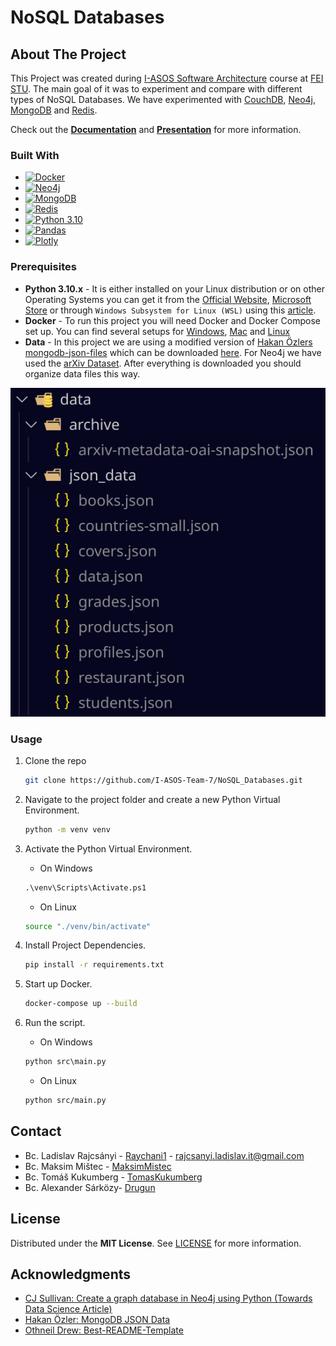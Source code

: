 # NoSQL Databases

## **About The Project**

This Project was created during [I-ASOS Software Architecture](https://uim.fei.stuba.sk/predmet/i-asos/) course at [FEI STU](https://www.fei.stuba.sk/english.html?page_id=793). The main goal of it was to experiment and compare with different types of NoSQL Databases. We have experimented with [CouchDB](https://couchdb.apache.org/), [Neo4j](https://neo4j.com/), [MongoDB](https://www.mongodb.com/) and [Redis](https://redis.io/).

Check out the **[Documentation](#)** and **[Presentation](#)** for more information.

### **Built With**

* [![Docker][Docker]][Docker-url]
* [![Neo4j][Neo4j]][Neo4j-url]
* [![MongoDB][MongoDB]][MongoDB-url]
* [![Redis][Redis]][Redis-url]
* [![Python 3.10][Python]][Python-url]
* [![Pandas][Pandas]][Pandas-url]
* [![Plotly][Plotly]][Plotly-url]

### **Prerequisites**

* **Python 3.10.x** - It is either installed on your Linux distribution or on other Operating Systems you can get it from the [Official Website](https://www.python.org/downloads/release/python-3100/), [Microsoft Store](https://apps.microsoft.com/store/detail/python-310/9PJPW5LDXLZ5?hl=en-us&gl=US) or through `Windows Subsystem for Linux (WSL)` using this [article](https://medium.com/@rhdzmota/python-development-on-the-windows-subsystem-for-linux-wsl-17a0fa1839d).
* **Docker** - To run this project you will need Docker and Docker Compose set up. You can find several setups for [Windows](https://docs.docker.com/desktop/install/windows-install/), [Mac](https://docs.docker.com/desktop/install/mac-install/) and [Linux](https://docs.docker.com/desktop/install/linux-install/) 
* **Data** - In this project we are using a modified version of [Hakan Özlers mongodb-json-files](https://github.com/ozlerhakan/mongodb-json-files/tree/master/datasets) which can be downloaded [here](https://drive.google.com/drive/folders/1TnD_PGOMWJcGT4znmncVOXfDy-qiy4QR?usp=sharing). For Neo4j we have used the [arXiv Dataset](https://www.kaggle.com/datasets/Cornell-University/arxiv?resource=download). After everything is downloaded you should organize data files this way.

[![Folder Structure][folder-struct-screenshot]](#)

### **Usage**
1. Clone the repo
   ```sh
   git clone https://github.com/I-ASOS-Team-7/NoSQL_Databases.git
   ```
2. Navigate to the project folder and create a new Python Virtual Environment.
   ```sh
   python -m venv venv
   ```
3. Activate the Python Virtual Environment.
    - On Windows
    ```cmd
    .\venv\Scripts\Activate.ps1
    ```
    - On Linux
    ```sh
    source "./venv/bin/activate"
    ```

4. Install Project Dependencies.
    ```sh
    pip install -r requirements.txt
    ```

5. Start up Docker.
    ```sh
    docker-compose up --build
    ```

6. Run the script.
    - On Windows
    ```cmd
    python src\main.py
    ```
    - On Linux
    ```sh
    python src/main.py
    ```
## Contact
- Bc. Ladislav Rajcsányi -  [Raychani1](https://github.com/Raychani1)  -  [rajcsanyi.ladislav.it@gmail.com](mailto:rajcsanyi.ladislav.it@gmail.com)
- Bc. Maksim Mištec -  [MaksimMistec](https://github.com/MaksimMistec)
- Bc. Tomáš Kukumberg -  [TomasKukumberg](https://github.com/TomasKukumberg)
- Bc. Alexander Sárközy-  [Drugun](https://github.com/Drugun)

## **License**

Distributed under the **MIT License**. See [LICENSE]() for more information.

## **Acknowledgments**
* [CJ Sullivan: Create a graph database in Neo4j using Python (Towards Data Science Article)](https://towardsdatascience.com/create-a-graph-database-in-neo4j-using-python-4172d40f89c4)
* [Hakan Özler: MongoDB JSON Data](https://github.com/ozlerhakan/mongodb-json-files)
* [Othneil Drew: Best-README-Template](https://github.com/othneildrew/Best-README-Template)

<!-- MARKDOWN LINKS & IMAGES -->
[Python]: https://img.shields.io/badge/python-3670A0?style=for-the-badge&logo=python&logoColor=ffdd54
[Python-url]: https://www.python.org/
[Pandas]: https://img.shields.io/badge/pandas-%23150458.svg?style=for-the-badge&logo=pandas&logoColor=white
[Pandas-url]: https://pandas.pydata.org/
[Plotly]: https://img.shields.io/badge/Plotly-%233F4F75.svg?style=for-the-badge&logo=plotly&logoColor=white
[Plotly-url]: https://plotly.com/
[Docker]: https://img.shields.io/badge/docker-%230db7ed.svg?style=for-the-badge&logo=docker&logoColor=white
[Docker-url]: https://www.docker.com/
[Neo4j]: https://img.shields.io/badge/Neo4j-008CC1?style=for-the-badge&logo=neo4j&logoColor=white
[Neo4j-url]: https://neo4j.com/
[MongoDB]: https://img.shields.io/badge/MongoDB-%234ea94b.svg?style=for-the-badge&logo=mongodb&logoColor=white
[MongoDB-url]: https://www.mongodb.com/
[Redis]: https://img.shields.io/badge/redis-%23DD0031.svg?style=for-the-badge&logo=redis&logoColor=white
[Redis-url]: https://redis.io/

[folder-struct-screenshot]: https://raw.githubusercontent.com/Raychani1/raychani1.github.io/main/projects/python/i_asos_team_7_project/readme_images/data_folder_structure.png
